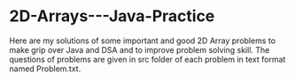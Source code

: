 # 2D-Arrays---Java-Practice
Here are my solutions of some important and good 2D Array problems to make grip over Java and DSA and to improve problem solving skill. The questions of problems are given in src folder of each problem in text format named Problem.txt.
